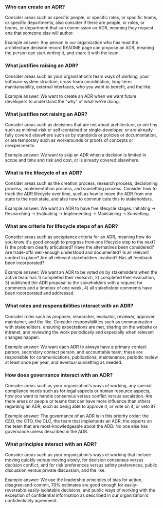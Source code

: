 
### Who can create an ADR?

Consider areas such as specific people, or specific roles, or specific teams, or specific departments; also consider if there are people, or roles, or teams, or department that can commission an ADR, meaning they request one that someone else will author. 

Example answer: Any person in our organization who has read the architecture decision record README page can propose an ADR, meaning the person can start writing it, and share it with the team.

### What justifies raising an ADR?

Consider areas such as your organization's team ways of working, your software system structure, cross-team coordination, long-term maintainability, external interfaces, who you want to benefit, and the like. 

Example answer: We want to create an ADR when we want future developers to understand the “why” of what we're doing.

### What justifies not raising an ADR?

Consider areas such as decisions that are not about architecture, or are tiny such as minimal-risk or self-contained or single-developer, or are already fully covered elsewhere such as by standards or policies or documentation, or are temporary such as workarounds or proofs of concepts or orexperiments. 

Example answer: We want to skip an ADR when a decision is limited in scope and time and risk and cost, or is already covered elsewhere.

### What is the lifecycle of an ADR?

Consider areas such as the creation process, research process, decisioning process, implementation process, and sunsetting process. Consider how to track the ADR lifecycle over time, such as how to move the ADR from one state to the next state, and also how to communicate this to stakeholders. 

Example answer: We want an ADR to have five lifecycle stages: Initiating → Researching → Evaluating → Implementing → Maintaining → Sunsetting.

### What are criteria for lifecycle steps of an ADR?

Consider areas such as acceptance criteria for an ADR, meaning how do you know it's good enough to progress from one lifecycle step to the next? Is the problem clearly articulated? Have the alternatives been considered? Are trade-offs well-enough understood and documented?
Is all relevant context in place? Are all relevant stakeholders involved? Has all feedback been incorporated? 

Example answer: We want an ADR to be voted on by stakeholders when the active team has 1) completed their research, 2) completed their evaluation, 3) published the ADR proposal to the stakeholders with a request for comments and a timebox of one week, 4) all stakeholder comments have been incorporated and addressed.

### What roles and responsibilities interact with an ADR?

Consider roles such as proposer, researcher, evaluator, reviewer, approver, maintainer, and the like. Consider responsibilities such as communication with stakeholders, ensuring expectations are met, sharing on the website or intranet, and reviewing the work periodically and especially when relevant changes happen.

Example answer: We want each ADR to always have a primary contact person, secondary contact person, and accountable team; these are responsible for communications, publications, maintenance, periodic review at least once per year, and eventual sunsetting as needed.

### How does governance interact with an ADR?

Consider areas such as your organization's ways of working, any special compliance needs such as for legal aspects or human resource aspects, how you want to handle consensus versus conflict versus escalation. Are there areas or people or teams that can have more influence than others regarding an ADR, such as being able to approve it, or vote on it, or veto it?

Example answer: The governance of an ADR is in this priority order: the CEO, the CTO, the CLO, the team that implements an ADR, the experts on the team that are most-knowledgeable about the ADD. No one else has governance unless described in the ADR. 

### What principles interact with an ADR?

Consider areas such as your organization's ways of working that include  moving quickly versus moving slowly, for decision consensus versus decision conflict, and for risk preferences versus safety preferences, public discussion versus private discussion, and the like.

Example answer: We use the leadership principles of bias for action, disagree-and-commit, 70% estimates are good enough for easily-reversable easily-isolatable decisions, and public ways of working with the exception of confidential information as described in our organization's confidentiality agreement.
